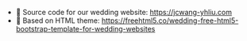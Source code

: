 - 💒 Source code for our wedding website: https://jcwang-yhliu.com 
- 📁 Based on HTML theme: https://freehtml5.co/wedding-free-html5-bootstrap-template-for-wedding-websites
